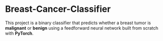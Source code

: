 # Breast-Cancer-Classifier
This project is a binary classifier that predicts whether a breast tumor is **malignant** or **benign** using a feedforward neural network built from scratch with **PyTorch**.
